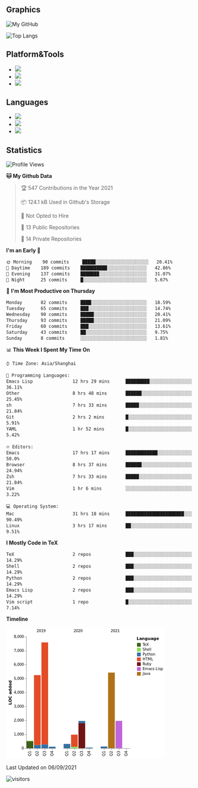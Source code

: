 ## Graphics

![My GitHub](https://github-readme-stats.vercel.app/api?username=SteamedFish&count_private=true&show_icons=true&theme=buefy&include_all_commits=false)

![Top Langs](https://github-readme-stats.vercel.app/api/top-langs/?username=SteamedFish&theme=buefy&hide=ruby&count_private=true&show_icons=true&layout=compact)

## Platform&Tools

* [![](https://img.shields.io/badge/ArchLinux--purple?style=flat-square&logo=ArchLinux)](https://www.archlinux.org/)
* [![](https://img.shields.io/badge/Gentoo-testing-purple?style=flat-square&logo=Gentoo)](https://www.gentoo.org/)
* [![](https://img.shields.io/badge/Doom%20Emacs-28-blue?style=flat-square&logo=Gnu%20emacs&logoColor=white)](https://www.gnu.org/software/emacs/)

## Languages

* [![](https://img.shields.io/badge/-Python-3776AB?style=flat-square&logo=python&logoColor=white)](https://www.python.org/)
* [![](https://img.shields.io/badge/-Bash-00ADD8?style=flat-square&logo=Gnu-bash&logoColor=white)](https://www.gnu.org/software/bash/)
* [![](https://img.shields.io/badge/-Go-00ADD8?style=flat-square&logo=go&logoColor=white)](https://golang.org/)

## Statistics

<!--START_SECTION:waka-->
![Profile Views](http://img.shields.io/badge/Profile%20Views-14-blue)

**🐱 My Github Data** 

> 🏆 547 Contributions in the Year 2021
 > 
> 📦 124.1 kB Used in Github's Storage 
 > 
> 🚫 Not Opted to Hire
 > 
> 📜 13 Public Repositories 
 > 
> 🔑 14 Private Repositories  
 > 
**I'm an Early 🐤** 

```text
🌞 Morning    90 commits     █████░░░░░░░░░░░░░░░░░░░░   20.41% 
🌆 Daytime    189 commits    ██████████░░░░░░░░░░░░░░░   42.86% 
🌃 Evening    137 commits    ███████░░░░░░░░░░░░░░░░░░   31.07% 
🌙 Night      25 commits     █░░░░░░░░░░░░░░░░░░░░░░░░   5.67%

```
📅 **I'm Most Productive on Thursday** 

```text
Monday       82 commits     ████░░░░░░░░░░░░░░░░░░░░░   18.59% 
Tuesday      65 commits     ███░░░░░░░░░░░░░░░░░░░░░░   14.74% 
Wednesday    90 commits     █████░░░░░░░░░░░░░░░░░░░░   20.41% 
Thursday     93 commits     █████░░░░░░░░░░░░░░░░░░░░   21.09% 
Friday       60 commits     ███░░░░░░░░░░░░░░░░░░░░░░   13.61% 
Saturday     43 commits     ██░░░░░░░░░░░░░░░░░░░░░░░   9.75% 
Sunday       8 commits      ░░░░░░░░░░░░░░░░░░░░░░░░░   1.81%

```


📊 **This Week I Spent My Time On** 

```text
⌚︎ Time Zone: Asia/Shanghai

💬 Programming Languages: 
Emacs Lisp               12 hrs 29 mins      █████████░░░░░░░░░░░░░░░░   36.11% 
Other                    8 hrs 48 mins       ██████░░░░░░░░░░░░░░░░░░░   25.45% 
sh                       7 hrs 33 mins       █████░░░░░░░░░░░░░░░░░░░░   21.84% 
Git                      2 hrs 2 mins        █░░░░░░░░░░░░░░░░░░░░░░░░   5.91% 
YAML                     1 hr 52 mins        █░░░░░░░░░░░░░░░░░░░░░░░░   5.42%

🔥 Editors: 
Emacs                    17 hrs 17 mins      ████████████░░░░░░░░░░░░░   50.0% 
Browser                  8 hrs 37 mins       ██████░░░░░░░░░░░░░░░░░░░   24.94% 
Zsh                      7 hrs 33 mins       █████░░░░░░░░░░░░░░░░░░░░   21.84% 
Vim                      1 hr 6 mins         ░░░░░░░░░░░░░░░░░░░░░░░░░   3.22%

💻 Operating System: 
Mac                      31 hrs 18 mins      ██████████████████████░░░   90.49% 
Linux                    3 hrs 17 mins       ██░░░░░░░░░░░░░░░░░░░░░░░   9.51%

```

**I Mostly Code in TeX** 

```text
TeX                      2 repos             ███░░░░░░░░░░░░░░░░░░░░░░   14.29% 
Shell                    2 repos             ███░░░░░░░░░░░░░░░░░░░░░░   14.29% 
Python                   2 repos             ███░░░░░░░░░░░░░░░░░░░░░░   14.29% 
Emacs Lisp               2 repos             ███░░░░░░░░░░░░░░░░░░░░░░   14.29% 
Vim script               1 repo              █░░░░░░░░░░░░░░░░░░░░░░░░   7.14%

```


**Timeline**

![Chart not found](https://raw.githubusercontent.com/SteamedFish/SteamedFish/master/charts/bar_graph.png) 


 Last Updated on 06/09/2021
<!--END_SECTION:waka-->

![visitors](https://visitor-badge.laobi.icu/badge?page_id=SteamedFish.SteamedFish)

